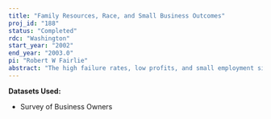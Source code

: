 ```yaml
---
title: "Family Resources, Race, and Small Business Outcomes"
proj_id: "188"
status: "Completed"
rdc: "Washington"
start_year: "2002"
end_year: "2003.0"
pi: "Robert W Fairlie"
abstract: "The high failure rates, low profits, and small employment sizes of black- and Hispanic-owned businesses, relative to their white and Asian counterparts, are of concern to many policy makers.  To date, we do not fully understand why black- and Hispanic-owned firms lag behind white and Asian-owned firms.  In the proposed research project, I will use data from the Characteristics of Business Owners (CBO) to explore the role that intergenerational links in self-employment play in contributing to racial differences in small business outcomes, such as failures, sales, profits, and employment size.  A careful examination of how family business experience differs by race and ethnicity may uncover some answers.  The inability of blacks and Hispanics to acquire business experience may be at the root of their limited success in business ownership.  Furthermore, family-owned businesses have historically provided a route out of poverty and into long-term, sometimes intergenerational, self-sufficiency for many families.  A better understanding of this process may shed light on why some families are not successful in their small businesses."
---
```


**Datasets Used:**

  - Survey of Business Owners 

